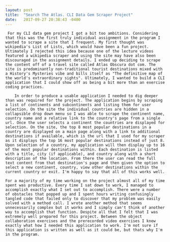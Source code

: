```yaml
---
layout: post
title:  "Search The Atlas. CLI Data Gem Scraper Project"
date:   2017-09-27 20:38:43 -0400
---
```



     For my CLI data gem project I got a bit too ambitions. Considering that this was the first truly individual assignment in the program I wanted to scrape a site that I frequent. My first thought was wikipedia's List of Lists, which would have been a fun project. Ultimately I rejected this idea because one of the lecture videos featured a wikipedia scraper and using the site may have also been discouraged in the assignment details. I ended up deciding to scrape the content off of a travel site called Atlas Obscura dot com. The site is predominantly non-traditional tourist destinations mixed with a History's Mysteries vibe and bills itself as "The definitive map of the world's extraordinary sights". Ultimately, I wanted to build a CLI application that I could show off as being a bit more than an exercise coding practices. 
    
    	In order to produce a usable application I needed to dig deeper than was required for the project. The application begins by scraping a list of continents and subcontinents and listing them for user selection. On the site the individual countries are hidden in a collapsible drop down menu so I was able to scrape the continent name, country name and a relative link to the country's page from a single url. Once the user selects a continent the countries are displayed for selection. On the site, the top 8 most popular destinations in a country are displayed on a main page along with a link to additional destinations if available, which is the url that I used for my scraper as it displays the top 16 most popular destinations instead of just 8. Upon selection of a country, my application will then display up to 16 of the most popular destinations within. Each destination is listed with a title, city (if applicable), and country along with a short description of the location. From there the user can read the full text content from that destination's page and then given the option to select a new continent, country, view other destinations within the current country or exit. I'm happy to say that all of this works well.
			
    For a majority of my time working on the project almost all of my time spent was productive. Every time I sat down to work, I managed to accomplish exactly what I set out to accomplish. There were a number of obstacles that popped up and I spent hours writing confusingly tangled code that failed only to discover that my problem was easily solved with a method call. I wrote another method that seems unnecessarily complex but it works and I simply can't think of another way to accomplish that function. Despite all that I felt that I was extremely well prepared for this project. Between the object collaboration exercises and the prerecorded video exercises I knew exactly what how I needed this application to work. I'm not sure if this application is written as well as it could be, but thats why I'm in the program. 
		

